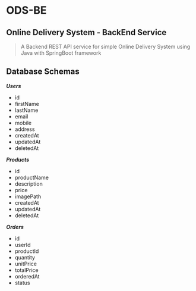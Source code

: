 # ODS-BE
## Online Delivery System - BackEnd Service

>A Backend REST API service for simple Online Delivery System using Java with SpringBoot framework


**Database Schemas**
--------------------

***Users***
* id
* firstName
* lastName
* email
* mobile
* address
* createdAt
* updatedAt
* deletedAt

***Products***
* id
* productName
* description
* price
* imagePath
* createdAt
* updatedAt
* deletedAt

***Orders***
* id
* userId
* productId
* quantity
* unitPrice
* totalPrice
* orderedAt
* status
